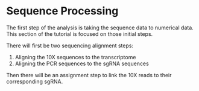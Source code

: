 # Sequence Processing

The first step of the analysis is taking the sequence data to numerical data.
This section of the tutorial is focused on those initial steps.

There will first be two sequencing alignment steps:

1. Aligning the 10X sequences to the transcriptome
2. Aligning the PCR sequences to the sgRNA sequences

Then there will be an assignment step to link the 10X reads to their
corresponding sgRNA.

